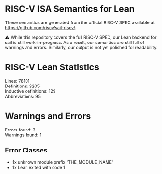 # RISC-V ISA Semantics for Lean

These semantics are generated from the official RISC-V SPEC available at
https://github.com/riscv/sail-riscv/.

⚠️ While this repository covers the full RISC-V SPEC, our Lean backend for sail
is still work-in-progress. As a result, our semantics are still full of warnings
and errors. Similarly, our output is not yet polished for readability.
# RISC-V Lean Statistics

Lines: 78101  
Definitions: 3205  
Inductive definitions: 129  
Abbreviations: 95  

# Warnings and Errors

Errors found: 2  
Warnings found: 1  

## Error Classes

- 1x unknown module prefix 'THE_MODULE_NAME'
- 1x Lean exited with code 1
